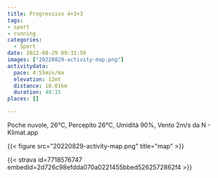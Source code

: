```yaml
---
title: Progressivo 4+3+3
tags:
- sport
- running
categories:
  - Sport
date: 2022-08-29 09:31:50
images: ["20220829-activity-map.png"]
activitydata:
  pace: 4:55min/km
  elevation: 12mt
  distance: 10.01km
  duration: 49:15
places: []

---
```


Poche nuvole, 26°C, Percepito 26°C, Umidità 90%, Vento 2m/s da N - Klimat.app

<!--more-->




{{< figure src="20220829-activity-map.png" title="map" >}}


{{< strava id=7718576747 embedId=2d726c98efdda070a0221455bbed5262572862f4 >}}
